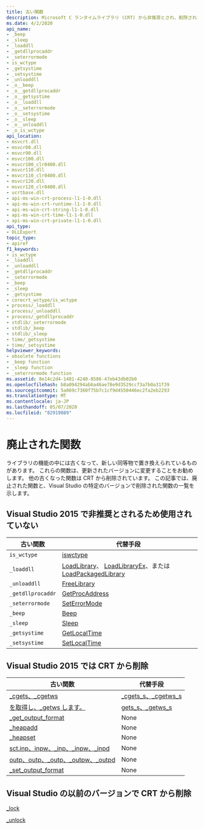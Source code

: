 ```yaml
---
title: 古い関数
description: Microsoft C ランタイムライブラリ (CRT) から非推奨とされ、削除された古い関数の一覧を示します。
ms.date: 4/2/2020
api_name:
- _beep
- _sleep
- _loaddll
- _getdllprocaddr
- _seterrormode
- is_wctype
- _getsystime
- _setsystime
- _unloaddll
- _o__beep
- _o__getdllprocaddr
- _o__getsystime
- _o__loaddll
- _o__seterrormode
- _o__setsystime
- _o__sleep
- _o__unloaddll
- _o_is_wctype
api_location:
- msvcrt.dll
- msvcr80.dll
- msvcr90.dll
- msvcr100.dll
- msvcr100_clr0400.dll
- msvcr110.dll
- msvcr110_clr0400.dll
- msvcr120.dll
- msvcr120_clr0400.dll
- ucrtbase.dll
- api-ms-win-crt-process-l1-1-0.dll
- api-ms-win-crt-runtime-l1-1-0.dll
- api-ms-win-crt-string-l1-1-0.dll
- api-ms-win-crt-time-l1-1-0.dll
- api-ms-win-crt-private-l1-1-0.dll
api_type:
- DLLExport
topic_type:
- apiref
f1_keywords:
- is_wctype
- _loaddll
- _unloaddll
- _getdllprocaddr
- _seterrormode
- _beep
- _sleep
- _getsystime
- corecrt_wctype/is_wctype
- process/_loaddll
- process/_unloaddll
- process/_getdllprocaddr
- stdlib/_seterrormode
- stdlib/_beep
- stdlib/_sleep
- time/_getsystime
- time/_setsystime
helpviewer_keywords:
- obsolete functions
- _beep function
- _sleep function
- _seterrormode function
ms.assetid: 8e14c2d4-1481-4240-8586-47eb43db02b0
ms.openlocfilehash: b8a094294abba46ae78e9d3529ccf3a7b0a31f39
ms.sourcegitcommit: 5a069c7360f75b7c1cf9d4550446ec2fa2eb2293
ms.translationtype: MT
ms.contentlocale: ja-JP
ms.lasthandoff: 05/07/2020
ms.locfileid: "82919889"
---
```

# <a name="obsolete-functions"></a>廃止された関数

ライブラリの機能の中には古くなって、新しい同等物で置き換えられているものがあります。 これらの関数は、更新されたバージョンに変更することをお勧めします。 他の古くなった関数は CRT から削除されています。 この記事では、廃止された関数と、Visual Studio の特定のバージョンで削除された関数の一覧を示します。

## <a name="deprecated-as-obsolete-in-visual-studio-2015"></a>Visual Studio 2015 で非推奨とされるため使用されていない

|古い関数|代替手段|
|-----------------------|-----------------|
|`is_wctype`|[iswctype](../c-runtime-library/reference/isctype-iswctype-isctype-l-iswctype-l.md)|
|`_loaddll`|[LoadLibrary](/windows/win32/api/libloaderapi/nf-libloaderapi-loadlibraryw)、 [LoadLibraryEx](/windows/win32/api/libloaderapi/nf-libloaderapi-loadlibraryexw)、または [LoadPackagedLibrary](/windows/win32/api/winbase/nf-winbase-loadpackagedlibrary)|
|`_unloaddll`|[FreeLibrary](/windows/win32/api/libloaderapi/nf-libloaderapi-freelibrary)|
|`_getdllprocaddr`|[GetProcAddress](../build/getprocaddress.md)|
|`_seterrormode`|[SetErrorMode](/windows/win32/api/errhandlingapi/nf-errhandlingapi-seterrormode)|
|`_beep`|[Beep](/windows/win32/api/utilapiset/nf-utilapiset-beep)|
|`_sleep`|[Sleep](/windows/win32/api/synchapi/nf-synchapi-sleep)|
|`_getsystime`|[GetLocalTime](/windows/win32/api/sysinfoapi/nf-sysinfoapi-getlocaltime)|
|`_setsystime`|[SetLocalTime](/windows/win32/api/sysinfoapi/nf-sysinfoapi-setlocaltime)|

## <a name="removed-from-the-crt-in-visual-studio-2015"></a>Visual Studio 2015 では CRT から削除

|古い関数|代替手段|
|-----------------------|-----------------|
|[_cgets、_cgetws](../c-runtime-library/cgets-cgetws.md)|[_cgets_s、_cgetws_s](../c-runtime-library/reference/cgets-s-cgetws-s.md)|
|[を取得し、_getws します。](../c-runtime-library/gets-getws.md)|[gets_s、_getws_s](../c-runtime-library/reference/gets-s-getws-s.md)|
|[_get_output_format](../c-runtime-library/get-output-format.md)|None|
|[_heapadd](../c-runtime-library/heapadd.md)|None|
|[_heapset](../c-runtime-library/heapset.md)|None|
|[sct.inp、inpw、_inp、_inpw、_inpd](../c-runtime-library/inp-inpw-inpd.md)|None|
|[outp、outp、_outp、_outpw、_outpd](../c-runtime-library/outp-outpw-outpd.md)|None|
|[_set_output_format](../c-runtime-library/set-output-format.md)|None|

## <a name="removed-from-the-crt-in-earlier-versions-of-visual-studio"></a>Visual Studio の以前のバージョンで CRT から削除

[_lock](../c-runtime-library/lock.md)

[_unlock](../c-runtime-library/unlock.md)
